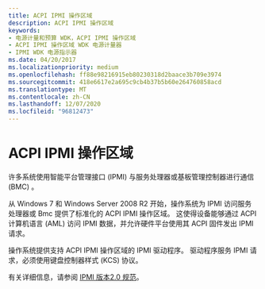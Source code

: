 ```yaml
---
title: ACPI IPMI 操作区域
description: ACPI IPMI 操作区域
keywords:
- 电源计量和预算 WDK，ACPI IPMI 操作区域
- ACPI IPMI 操作区域 WDK 电源计量器
- IPMI WDK 电源指示器
ms.date: 04/20/2017
ms.localizationpriority: medium
ms.openlocfilehash: ff88e98216915eb80230318d2baace3b709e3974
ms.sourcegitcommit: 418e6617e2a695c9cb4b37b5b60e264760858acd
ms.translationtype: MT
ms.contentlocale: zh-CN
ms.lasthandoff: 12/07/2020
ms.locfileid: "96812473"
---
```

# <a name="acpi-ipmi-operation-region"></a>ACPI IPMI 操作区域


许多系统使用智能平台管理接口 (IPMI) 与服务处理器或基板管理控制器进行通信 (BMC) 。

从 Windows 7 和 Windows Server 2008 R2 开始，操作系统为 IPMI 访问服务处理器或 Bmc 提供了标准化的 ACPI IPMI 操作区域。 这使得设备能够通过 ACPI 计算机语言 (AML) 访问 IPMI 数据，并允许硬件平台使用其 ACPI 固件发出 IPMI 请求。

操作系统提供支持 ACPI IPMI 操作区域的 IPMI 驱动程序。 驱动程序服务 IPMI 请求，必须使用键盘控制器样式 (KCS) 协议。

有关详细信息，请参阅 [IPMI 版本2.0 规范](https://go.microsoft.com/fwlink/p/?linkid=69485)。

 

 




